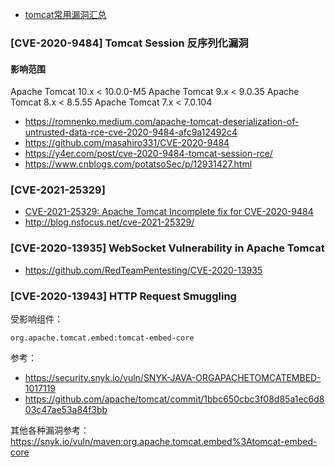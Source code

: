 - [tomcat常用漏洞汇总](https://saucer-man.com/information_security/507.html)


### [CVE-2020-9484] Tomcat Session 反序列化漏洞


#### 影响范围
Apache Tomcat 10.x < 10.0.0-M5
Apache Tomcat 9.x < 9.0.35
Apache Tomcat 8.x < 8.5.55
Apache Tomcat 7.x < 7.0.104


- https://romnenko.medium.com/apache-tomcat-deserialization-of-untrusted-data-rce-cve-2020-9484-afc9a12492c4
- https://github.com/masahiro331/CVE-2020-9484
- https://y4er.com/post/cve-2020-9484-tomcat-session-rce/
- https://www.cnblogs.com/potatsoSec/p/12931427.html


### [CVE-2021-25329]

- [CVE-2021-25329: Apache Tomcat Incomplete fix for CVE-2020-9484](https://seclists.org/oss-sec/2021/q1/184)
- http://blog.nsfocus.net/cve-2021-25329/

### [CVE-2020-13935] WebSocket Vulnerability in Apache Tomcat

- https://github.com/RedTeamPentesting/CVE-2020-13935

### [CVE-2020-13943] HTTP Request Smuggling
受影响组件：
```
org.apache.tomcat.embed:tomcat-embed-core
```

参考：
- https://security.snyk.io/vuln/SNYK-JAVA-ORGAPACHETOMCATEMBED-1017119
- https://github.com/apache/tomcat/commit/1bbc650cbc3f08d85a1ec6d803c47ae53a84f3bb

其他各种漏洞参考：
https://snyk.io/vuln/maven:org.apache.tomcat.embed%3Atomcat-embed-core

